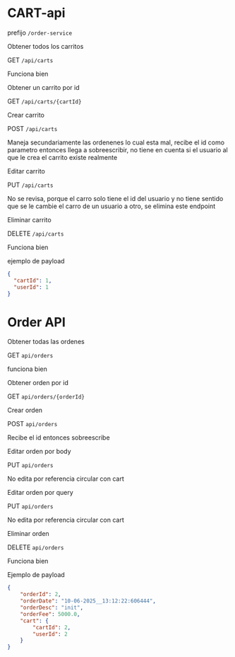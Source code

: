 # CART-api

prefijo `/order-service`

Obtener todos los carritos

GET `/api/carts` 

Funciona bien

Obtener un carrito por id

GET `/api/carts/{cartId}` 

Crear carrito

POST `/api/carts` 

Maneja secundariamente las ordenenes lo cual esta mal, recibe el id como parametro entonces llega a sobreescribir, no tiene en cuenta si el usuario al que le crea el carrito existe realmente

Editar carrito

PUT `/api/carts` 

No se revisa, porque el carro solo tiene el id del usuario y no tiene sentido que se le cambie el carro de un usuario a otro, se elimina este endpoint

Eliminar carrito

DELETE `/api/carts`

Funciona bien

ejemplo de payload

```json
{
  "cartId": 1,
  "userId": 1
}
```

# Order API

Obtener todas las ordenes

GET `api/orders`

funciona bien

Obtener orden por id

GET `api/orders/{orderId}`

Crear orden

POST `api/orders`

Recibe el id entonces sobreescribe

Editar orden por body

PUT `api/orders`

No edita por referencia circular con cart

Editar orden por query

PUT `api/orders`

No edita por referencia circular con cart

Eliminar orden

DELETE `api/orders`

Funciona bien

Ejemplo de payload

```json
{
    "orderId": 2,
    "orderDate": "10-06-2025__13:12:22:606444",
    "orderDesc": "init",
    "orderFee": 5000.0,
    "cart": {
        "cartId": 2,
        "userId": 2
    }
}
```